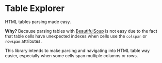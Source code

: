 Table Explorer
==============
HTML tables parsing made easy.

__Why?__ Because parsing tables with [BeautifulSoup](https://www.crummy.com/software/BeautifulSoup/) is not easy due to the fact that table cells have unexpected indexes when cells use the `colspan` or `rowspan` attributes.

This library intends to make parsing and navigating into HTML table way easier, especially when some cells span multiple columns or rows.
